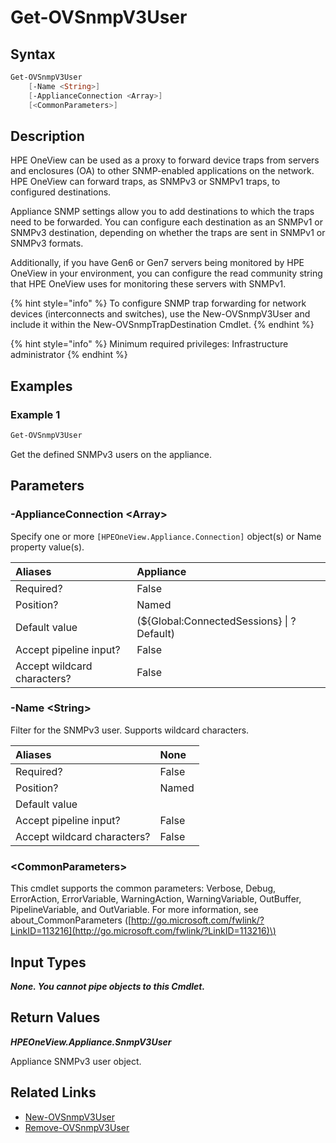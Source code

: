 ﻿---
description: Get defined SNMPv3 user from appliance.
---

# Get-OVSnmpV3User

## Syntax

```powershell
Get-OVSnmpV3User
    [-Name <String>]
    [-ApplianceConnection <Array>]
    [<CommonParameters>]
```

## Description

HPE OneView can be used as a proxy to forward device traps from servers and enclosures (OA) to other SNMP-enabled applications on the network. HPE OneView can forward traps, as SNMPv3 or SNMPv1 traps, to configured destinations.

Appliance SNMP settings allow you to add destinations to which the traps need to be forwarded. You can configure each destination as an SNMPv1 or SNMPv3 destination, depending on whether the traps are sent in SNMPv1 or SNMPv3 formats. 

Additionally, if you have Gen6 or Gen7 servers being monitored by HPE OneView in your environment, you can configure the read community string that HPE OneView uses for monitoring these servers with SNMPv1. 

{% hint style="info" %}
To configure SNMP trap forwarding for network devices (interconnects and switches), use the New-OVSnmpV3User and include it within the New-OVSnmpTrapDestination Cmdlet.
{% endhint %}


{% hint style="info" %}
Minimum required privileges: Infrastructure administrator
{% endhint %}

## Examples

###  Example 1 

```powershell
Get-OVSnmpV3User
```

Get the defined SNMPv3 users on the appliance.

## Parameters

### -ApplianceConnection &lt;Array&gt;

Specify one or more `[HPEOneView.Appliance.Connection]` object(s) or Name property value(s).

| Aliases | Appliance |
| :--- | :--- |
| Required? | False |
| Position? | Named |
| Default value | (${Global:ConnectedSessions} &vert; ? Default) |
| Accept pipeline input? | False |
| Accept wildcard characters? | False |

### -Name &lt;String&gt;

Filter for the SNMPv3 user.  Supports wildcard characters.

| Aliases | None |
| :--- | :--- |
| Required? | False |
| Position? | Named |
| Default value |  |
| Accept pipeline input? | False |
| Accept wildcard characters? | False |

### &lt;CommonParameters&gt;

This cmdlet supports the common parameters: Verbose, Debug, ErrorAction, ErrorVariable, WarningAction, WarningVariable, OutBuffer, PipelineVariable, and OutVariable. For more information, see about\_CommonParameters \([http://go.microsoft.com/fwlink/?LinkID=113216](http://go.microsoft.com/fwlink/?LinkID=113216)\)

## Input Types

_**None.  You cannot pipe objects to this Cmdlet.**_

## Return Values

_**HPEOneView.Appliance.SnmpV3User**_

Appliance SNMPv3 user object.

## Related Links

* [New-OVSnmpV3User](../library/new-ovsnmpv3user.md)
* [Remove-OVSnmpV3User](../library/remove-ovsnmpv3user.md)
